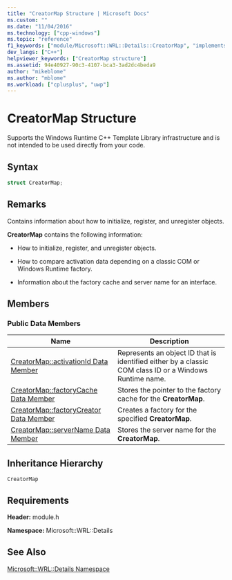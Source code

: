 ```yaml
---
title: "CreatorMap Structure | Microsoft Docs"
ms.custom: ""
ms.date: "11/04/2016"
ms.technology: ["cpp-windows"]
ms.topic: "reference"
f1_keywords: ["module/Microsoft::WRL::Details::CreatorMap", "implements/Microsoft::WRL::Details::CreatorMap"]
dev_langs: ["C++"]
helpviewer_keywords: ["CreatorMap structure"]
ms.assetid: 94e40927-90c3-4107-bca3-3ad2dc4beda9
author: "mikeblome"
ms.author: "mblome"
ms.workload: ["cplusplus", "uwp"]
---
```

# CreatorMap Structure
Supports the Windows Runtime C++ Template Library infrastructure and is not intended to be used directly from your code.  
  
## Syntax  
  
```cpp  
struct CreatorMap;  
```  
  
## Remarks  
 Contains information about how to initialize, register, and unregister objects.  
  
 **CreatorMap** contains the following information:  
  
-   How to initialize, register, and unregister objects.  
  
-   How to compare activation data depending on a classic COM or Windows Runtime factory.  
  
-   Information about the factory cache and server name for an interface.  
  
## Members  
  
### Public Data Members  
  
|Name|Description|  
|----------|-----------------|  
|[CreatorMap::activationId Data Member](../windows/creatormap-activationid-data-member.md)|Represents an object ID that is identified either by a classic COM class ID or a Windows Runtime name.|  
|[CreatorMap::factoryCache Data Member](../windows/creatormap-factorycache-data-member.md)|Stores the pointer to the factory cache for the **CreatorMap**.|  
|[CreatorMap::factoryCreator Data Member](../windows/creatormap-factorycreator-data-member.md)|Creates a factory for the specified **CreatorMap**.|  
|[CreatorMap::serverName Data Member](../windows/creatormap-servername-data-member.md)|Stores the server name for the **CreatorMap**.|  
  
## Inheritance Hierarchy  
 `CreatorMap`  
  
## Requirements  
 **Header:** module.h  
  
 **Namespace:** Microsoft::WRL::Details  
  
## See Also  
 [Microsoft::WRL::Details Namespace](../windows/microsoft-wrl-details-namespace.md)